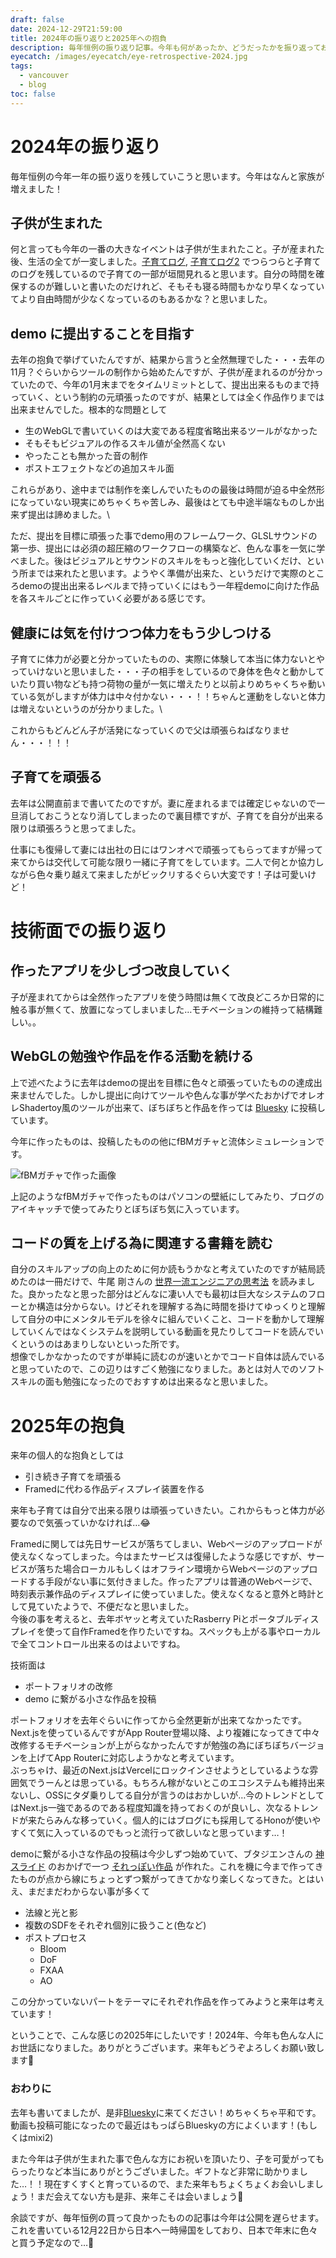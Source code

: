 ```yaml
---
draft: false
date: 2024-12-29T21:59:00
title: 2024年の振り返りと2025年への抱負
description: 毎年恒例の振り返り記事。今年も何があったか、どうだったかを振り返っておこうと思います
eyecatch: /images/eyecatch/eye-retrospective-2024.jpg
tags:
  - vancouver
  - blog
toc: false
---
```

# 2024年の振り返り

毎年恒例の今年一年の振り返りを残していこうと思います。今年はなんと家族が増えました！

## 子供が生まれた

何と言っても今年の一番の大きなイベントは子供が生まれたこと。子が産まれた後、生活の全てが一変しました。[子育てログ](post/2024/07/child-care-log), [子育てログ2](post/2024/12/child-care-log-2) でつらつらと子育てのログを残しているので子育ての一部が垣間見れると思います。自分の時間を確保するのが難しいと書いたのだけれど、そもそも寝る時間もかなり早くなっていてより自由時間が少なくなっているのもあるかな？と思いました。

## demo に提出することを目指す

去年の抱負で挙げていたんですが、結果から言うと全然無理でした・・・去年の11月？ぐらいからツールの制作から始めたんですが、子供が産まれるのが分かっていたので、今年の1月末までをタイムリミットとして、提出出来るものまで持っていく、という制約の元頑張ったのですが、結果としては全く作品作りまでは出来ませんでした。根本的な問題として

- 生のWebGLで書いていくのは大変である程度省略出来るツールがなかった
- そもそもビジュアルの作るスキル値が全然高くない
- やったことも無かった音の制作
- ポストエフェクトなどの追加スキル面

これらがあり、途中までは制作を楽しんでいたものの最後は時間が迫る中全然形になっていない現実にめちゃくちゃ苦しみ、最後はとても中途半端なものしか出来ず提出は諦めました。\

ただ、提出を目標に頑張った事でdemo用のフレームワーク、GLSLサウンドの第一歩、提出には必須の超圧縮のワークフローの構築など、色んな事を一気に学べました。後はビジュアルとサウンドのスキルをもっと強化していくだけ、という所までは来れたと思います。ようやく準備が出来た、というだけで実際のところdemoの提出出来るレベルまで持っていくにはもう一年程demoに向けた作品を各スキルごとに作っていく必要がある感じです。


## 健康には気を付けつつ体力をもう少しつける

子育てに体力が必要と分かっていたものの、実際に体験して本当に体力ないとやっていけないと思いました・・・子の相手をしているので身体を色々と動かしていたり買い物なども持つ荷物の量が一気に増えたりと以前よりめちゃくちゃ動いている気がしますが体力は中々付かない・・・！！ちゃんと運動をしないと体力は増えないというのが分かりました。\

これからもどんどん子が活発になっていくので父は頑張らねばなりません・・・！！！

## 子育てを頑張る

去年は公開直前まで書いてたのですが。妻に産まれるまでは確定じゃないので一旦消しておこうとなり消してしまったので裏目標ですが、子育てを自分が出来る限りは頑張ろうと思ってました。

仕事にも復帰して妻には出社の日にはワンオペで頑張ってもらってますが帰って来てからは交代して可能な限り一緒に子育てをしています。二人で何とか協力しながら色々乗り越えて来ましたがビックリするぐらい大変です！子は可愛いけど！

# 技術面での振り返り

## 作ったアプリを少しづつ改良していく

子が産まれてからは全然作ったアプリを使う時間は無くて改良どころか日常的に触る事が無くて、放置になってしまいました…モチベーションの維持って結構難しい。。  

## WebGLの勉強や作品を作る活動を続ける

上で述べたように去年はdemoの提出を目標に色々と頑張っていたものの達成出来ませんでした。しかし提出に向けてツールや色んな事が学べたおかげでオレオレShadertoy風のツールが出来て、ぼちぼちと作品を作っては [Bluesky](https://bsky.app/profile/nismit.bsky.social/post/3lcvcdjpbp22o) に投稿しています。

今年に作ったものは、投稿したものの他にfBMガチャと流体シミュレーションです。

![fBMガチャで作った画像](https://res.cloudinary.com/dtbaqaikb/image/upload/v1734760334/fbm-gacha_tefooh.jpg)

上記のようなfBMガチャで作ったものはパソコンの壁紙にしてみたり、ブログのアイキャッチで使ってみたりとぼちぼち気に入っています。  

## コードの質を上げる為に関連する書籍を読む

自分のスキルアップの向上のために何か読もうかなと考えていたのですが結局読めたのは一冊だけで、牛尾 剛さんの [世界一流エンジニアの思考法](https://www.amazon.co.jp/%E4%B8%96%E7%95%8C%E4%B8%80%E6%B5%81%E3%82%A8%E3%83%B3%E3%82%B8%E3%83%8B%E3%82%A2%E3%81%AE%E6%80%9D%E8%80%83%E6%B3%95-%E7%89%9B%E5%B0%BE-%E5%89%9B/dp/4163917683) を読みました。良かったなと思った部分はどんなに凄い人でも最初は巨大なシステムのフローとか構造は分からない。けどそれを理解する為に時間を掛けてゆっくりと理解して自分の中にメンタルモデルを徐々に組んでいくこと、コードを動かして理解していくんではなくシステムを説明している動画を見たりしてコードを読んでいくというのはあまりしないといった所です。\
想像でしかなかったのですが単純に読むのが速いとかでコード自体は読んでいると思っていたので、この辺りはすごく勉強になりました。あとは対人でのソフトスキルの面も勉強になったのでおすすめは出来るなと思いました。  

# 2025年の抱負

来年の個人的な抱負としては

- 引き続き子育てを頑張る
- Framedに代わる作品ディスプレイ装置を作る

来年も子育ては自分で出来る限りは頑張っていきたい。これからもっと体力が必要なので気張っていかなければ…😂

Framedに関しては先日サービスが落ちてしまい、Webページのアップロードが使えなくなってしまった。今はまたサービスは復帰したような感じですが、サービスが落ちた場合ローカルもしくはオフライン環境からWebページのアップロードする手段がない事に気付きました。作ったアプリは普通のWebページで、時刻表示兼作品のディスプレイに使っていました。使えなくなると意外と時計として見ていたようで、不便だなと思いました。  \
今後の事を考えると、去年ボヤッと考えていたRasberry Piとポータブルディスプレイを使って自作Framedを作りたいですね。スペックも上がる事やローカルで全てコントロール出来るのはよいですね。

技術面は

- ポートフォリオの改修
- demo に繋がる小さな作品を投稿

ポートフォリオを去年ぐらいに作ってから全然更新が出来てなかったです。Next.jsを使っているんですがApp Router登場以降、より複雑になってきて中々改修するモチベーションが上がらなかったんですが勉強の為にぼちぼちバージョンを上げてApp Routerに対応しようかなと考えています。\
ぶっちゃけ、最近のNext.jsはVercelにロックインさせようとしているような雰囲気でうーんとは思っている。もちろん稼がないとこのエコシステムも維持出来ないし、OSSにタダ乗りしてる自分が言うのはおかしいが…今のトレンドとしてはNext.js一強であるのである程度知識を持っておくのが良いし、次なるトレンドが来たらみんな移っていく。個人的にはブログにも採用してるHonoが使いやすくて気に入っているのでもっと流行って欲しいなと思っています…！

  
demoに繋がる小さな作品の投稿は今少しずつ始めていて、ブタジエンさんの [神スライド](https://docs.google.com/presentation/d/1NGzXCUwpkruvGdBHWNnmT-mgAfT_71uoCnmMRXrZDKk/mobilepresent?slide=id.ga7a05733e6_0_0)  のおかげで一つ [それっぽい作品](https://x.com/nismit_/status/1863821638682460616) が作れた。これを機に今まで作ってきたものが点から線にちょっとずつ繋がってきてかなり楽しくなってきた。とはいえ、まだまだわからない事が多くて

- 法線と光と影
- 複数のSDFをそれぞれ個別に扱うこと(色など)
- ポストプロセス
	- Bloom
	- DoF
	- FXAA
	- AO

この分かっていないパートをテーマにそれぞれ作品を作ってみようと来年は考えています！

ということで、こんな感じの2025年にしたいです！2024年、今年も色んな人にお世話になりました。ありがとうございます。来年もどうぞよろしくお願い致します🙇

### おわりに

去年も書いてましたが、是非[Bluesky](https://bsky.app/profile/nismit.bsky.social)に来てください！めちゃくちゃ平和です。動画も投稿可能になったので最近はもっぱらBlueskyの方によくいます！(もしくはmixi2)

また今年は子供が生まれた事で色んな方にお祝いを頂いたり、子を可愛がってもらったりなど本当にありがとうございました。ギフトなど非常に助かりました…！！現在すくすくと育っているので、また来年もちょくちょくお会いしましょう！まだ会えてない方も是非、来年こそは会いましょう🙏

余談ですが、毎年恒例の買って良かったものの記事は今年は公開を遅らせます。これを書いている12月22日から日本へ一時帰国をしており、日本で年末に色々と買う予定なので…🥰